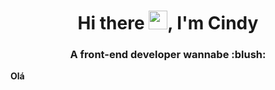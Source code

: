<h1 align="center">Hi there <img src="https://raw.githubusercontent.com/kaueMarques/kaueMarques/master/hi.gif" width="30px">, I'm Cindy</h1>
<h3 align="center">A front-end developer wannabe :blush:</h3>

<strong>Olá</strong>






